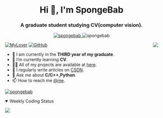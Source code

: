 <h1 align="center">Hi 👋, I'm SpongeBab</h1>
<h3 align="center">A graduate student studying CV(computer vision).</h3>
<p align="center"> 
     <a href="http://github.com/SpongeBab">
        <img src="https://komarev.com/ghpvc/?username=spongebab&label=Profile%20views&color=0e75b6&style=flat" alt="spongebab" /> 
     </a>
     <a herf="http://github.com/SpongeBab">
        <img src="https://img.shields.io/website-up-down-green-red/http/shields.io.svg" alt="spongebab" />
     </a>
 </p>
<img align="right" src="https://github-readme-stats.vercel.app/api?username=SpongeBab&count_private=true&show_icons=true&theme=solarized-light&bg_color=DEG,COLOR1,COLOR2,COLOR3...COLOR10&include_all_commits=true&layout=compact" />

[![MyLover](https://img.shields.io/badge/PengJinwen-Hejin-red)](https://github.com/SpongeBab)
[![GitHub](https://img.shields.io/badge/dynamic/json?logo=github&label=GitHub+Followers&labelColor=282c34&color=181717&query=%24.data.totalSubs&url=https%3A%2F%2Fapi.spencerwoo.com%2Fsubstats%2F%3Fsource%3Dgithub%26queryKey%3DSpongeBab&longCache=true)](https://github.com/SpongeBab)


- 🔭 I am currently in the **THIRD year of my graduate**. 
- 🌱 I’m currently learning **CV**.
- 👨‍💻 All of my projects are available at [here](https://github/spongeBab).
- 📝 I regularly write articles on [CSDN](https://blog.csdn.net/weixin_40557160).
- 💬 Ask me about **C/C++,Python**.
- 📫 How to reach me [@me](https://blog.csdn.net/weixin_40557160).



<p align="left"> 
     <a href="https://github.com/spongebab">
     <img src="https://github-profile-trophy.vercel.app/?username=spongebab&row=1" alt="spongebab" />
     </a> 
</p>

<details open>
<summary> Weekly Coding Status </summary> 
  <p align="left"><img src="https://github-readme-stats.vercel.app/api/wakatime?username=Spongebab&layout=compact)"></p>
</details>
